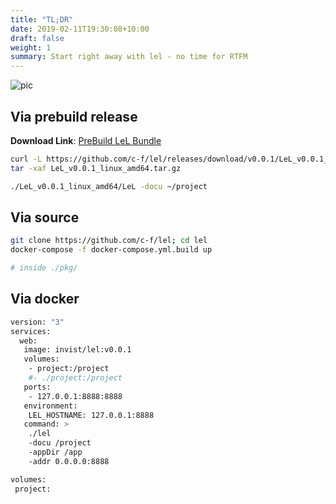 ```yaml
---
title: "TL;DR"
date: 2019-02-11T19:30:08+10:00
draft: false
weight: 1
summary: Start right away with lel - no time for RTFM
---
```


![pic](/user/pic_all.png)

## Via prebuild release

**Download Link**: [PreBuild LeL Bundle](https://github.com/c-f/lel/releases/tag/v0.0.1)

```bash
curl -L https://github.com/c-f/lel/releases/download/v0.0.1/LeL_v0.0.1_linux_amd64.tar.gz -o LeL_v0.0.1_linux_amd64.tar.gz
tar -xaf LeL_v0.0.1_linux_amd64.tar.gz

./LeL_v0.0.1_linux_amd64/LeL -docu ~/project
```

## Via source

```bash
git clone https://github.com/c-f/lel; cd lel
docker-compose -f docker-compose.yml.build up

# inside ./pkg/
```

## Via docker

```bash
version: "3"
services:
  web:
   image: invist/lel:v0.0.1
   volumes:
    - project:/project
    #- ./project:/project
   ports:
    - 127.0.0.1:8888:8888
   environment:
    LEL_HOSTNAME: 127.0.0.1:8888
   command: >
    ./lel
    -docu /project
    -appDir /app
    -addr 0.0.0.0:8888

volumes:
 project:
```
